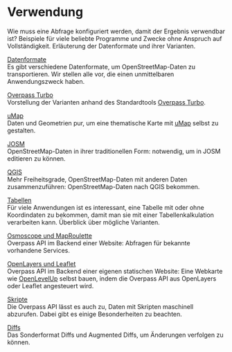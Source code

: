 Verwendung
==========

Wie muss eine Abfrage konfiguriert werden, damit der Ergebnis verwendbar ist?
Beispiele für viele beliebte Programme und Zwecke ohne Anspruch auf Vollständigkeit.
Erläuterung der Datenformate und ihrer Varianten.

[Datenformate](formats.md)  
Es gibt verschiedene Datenformate, um OpenStreetMap-Daten zu transportieren.
Wir stellen alle vor, die einen unmittelbaren Anwendungszweck haben.

[Overpass Turbo](turbo.md)  
Vorstellung der Varianten anhand des Standardtools [Overpass Turbo](https://overpass-turbo.eu/).

[uMap](umap.md)  
Daten und Geometrien pur, um eine thematische Karte mit [uMap](https://umap.openstreetmap.fr/) selbst zu gestalten.

[JOSM](josm.md)  
OpenStreetMap-Daten in ihrer traditionellen Form:
notwendig, um in JOSM editieren zu können.

[QGIS](qgis.md)  
Mehr Freiheitsgrade, OpenStreetMap-Daten mit anderen Daten zusammenzuführen:
OpenStreetMap-Daten nach QGIS bekommen.

[Tabellen](csv.md)  
Für viele Anwendungen ist es interessant, eine Tabelle mit oder ohne Koordindaten zu bekommen,
damit man sie mit einer Tabellenkalkulation verarbeiten kann.
Überblick über mögliche Varianten.

[Osmoscope und MapRoulette](osmoscope.md)  
Overpass API im Backend einer Website:
Abfragen für bekannte vorhandene Services.

[OpenLayers und Leaflet](openlayers.md)  
Overpass API im Backend einer eigenen statischen Website:
Eine Webkarte wie [OpenLevelUp](https://openlevelup.net/) selbst bauen,
indem die Overpass API aus OpenLayers oder Leaflet angesteuert wird.

[Skripte](scripts.md)  
Die Overpass API lässt es auch zu, Daten mit Skripten maschinell abzurufen.
Dabei gibt es einige Besonderheiten zu beachten.

[Diffs](diffs.md)  
Das Sonderformat Diffs und Augmented Diffs, um Änderungen verfolgen zu können.
